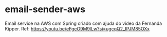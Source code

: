 # email-sender-aws
Email service na AWS com Spring criado com ajuda do vídeo da Fernanda Kipper.
Ref: https://youtu.be/eFgeO9M9lLw?si=ugcqQ2_IPJM85OXx
